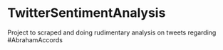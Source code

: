 # TwitterSentimentAnalysis
Project to scraped and doing rudimentary analysis on tweets regarding #AbrahamAccords
